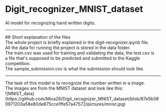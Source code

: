 # Digit_recognizer_MNIST_dataset
AI model for recognizing hand written digits.
<hr>
## Short explanation of the files<br>
The whole project is briefly explained in the digit-recognizer.ipynb file.<br>
All the data for running the project is stored in the data folder.<br>
The train.csv was used for training and validating the data, the test.csv is<br>
a file that's supposed to be predicted and submitted to the Kaggle competition.<br>
The sample_submission.csv is what the submission should look like.<br>
<hr>
The task of this model is to recognize the number written in a image.<br>
The images are from the MNIST dataset and look like this:<br>
![MNIST_data](https://github.com/Mixa26/Digit_recognizer_MNIST_dataset/blob/87e5b080971203a58e80de875cce1ffe57a47572/pictures/mnist.jpg)
